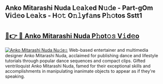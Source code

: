 ## Anko Mitarashi Nuda L𝚎a𝚔ed N𝚞𝚍e - Part-gOm Vi𝚍𝚎o L𝚎a𝚔s - H𝚘𝚝 O𝚗𝚕yf𝚊ns P𝚑𝚘tos Sstt1

# <h2><a href="http://kf8ade.oniu.top/?m=Anko+Mitarashi+Nuda">🔗👉 🔴 Anko Mitarashi Nuda P𝚑ot𝚘𝚜 V𝚒d𝚎o</a></h2>

[![Anko Mitarashi Nuda Nu𝚍e𝚜](https://i.imgur.com/0qMVB7G.gif)](http://kf8ade.oniu.top/?m=Anko+Mitarashi+Nuda)
Web-based entertainer and multimedia designer Anko Mitarashi Nuda, acclaimed for publishing dance and lifestyle tutorials through popular dance sequences and compact clips. Gifted ventriloquist Anko Mitarashi Nuda, famed for their exceptional skills and accomplishments in manipulating inanimate objects to appear as if they're speaking.  
